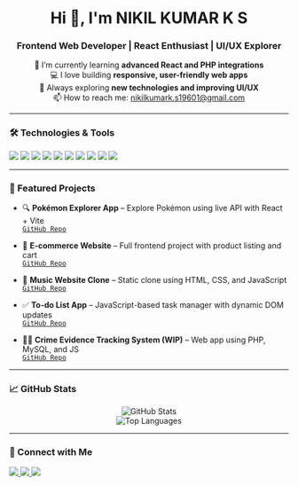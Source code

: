 <!-- GitHub Profile README -->

<h1 align="center">Hi 👋, I'm NIKIL KUMAR K S </h1>
<h3 align="center">Frontend Web Developer | React Enthusiast | UI/UX Explorer</h3>

<p align="center">
  🌱 I’m currently learning <strong>advanced React and PHP integrations</strong><br>
  💻 I love building <strong>responsive, user-friendly web apps</strong><br>
  🚀 Always exploring <strong>new technologies and improving UI/UX</strong><br>
  📫 How to reach me: <a href="mailto:nikilkumark.s19601@gmail.com">nikilkumark.s19601@gmail.com</a>
</p>

---

### 🛠️ Technologies & Tools

<p>
  <img src="https://img.shields.io/badge/HTML5-E34F26?style=flat&logo=html5&logoColor=white" />
  <img src="https://img.shields.io/badge/CSS3-1572B6?style=flat&logo=css3&logoColor=white" />
  <img src="https://img.shields.io/badge/JavaScript-F7DF1E?style=flat&logo=javascript&logoColor=black" />
  <img src="https://img.shields.io/badge/React-61DAFB?style=flat&logo=react&logoColor=black" />
  <img src="https://img.shields.io/badge/Vite-646CFF?style=flat&logo=vite&logoColor=white" />
  <img src="https://img.shields.io/badge/Tailwind_CSS-38B2AC?style=flat&logo=tailwind-css&logoColor=white" />
  <img src="https://img.shields.io/badge/PHP-777BB4?style=flat&logo=php&logoColor=white" />
  <img src="https://img.shields.io/badge/MySQL-4479A1?style=flat&logo=mysql&logoColor=white" />
  <img src="https://img.shields.io/badge/Git-F05032?style=flat&logo=git&logoColor=white" />
  <img src="https://img.shields.io/badge/VSCode-007ACC?style=flat&logo=visual-studio-code&logoColor=white" />
</p>

---

### 📌 Featured Projects

- 🔍 **Pokémon Explorer App** – Explore Pokémon using live API with React + Vite  
  [`GitHub Repo`](https://github.com/nikilkumarks/PokeMon)

- 🛒 **E-commerce Website** – Full frontend project with product listing and cart  
  [`GitHub Repo`](https://github.com/nikilkumarks/E-Commerc)

- 🎵 **Music Website Clone** – Static clone using HTML, CSS, and JavaScript  
  [`GitHub Repo`](https://github.com/nikilkumarks/Heavenly_music)

- ✅ **To-do List App** – JavaScript-based task manager with dynamic DOM updates  
  [`GitHub Repo`](https://github.com/nikilkumarks/Todo_List_)

- 🕵️‍♂️ **Crime Evidence Tracking System (WIP)** – Web app using PHP, MySQL, and JS  
  [`GitHub Repo`](https://github.com/nikilkumarks/NammaSurakshaHackaton)

---

### 📈 GitHub Stats

<p align="center">
  <img src="https://github-readme-stats.vercel.app/api?username=nikilkumarks&show_icons=true&theme=tokyonight" alt="GitHub Stats" />
  <br/>
  <img src="https://github-readme-stats.vercel.app/api/top-langs/?username=nikilkumarks&layout=compact&theme=tokyonight" alt="Top Languages" />
</p>

---

### 🔗 Connect with Me

<p>
  <a href="https://linkedin.com/in/yourprofile" target="_blank">
    <img src="https://img.shields.io/badge/LinkedIn-0077B5?style=flat&logo=linkedin&logoColor=white" />
  </a>
  <a href="mailto:nikilkumark.s19601@gmail.com">
    <img src="https://img.shields.io/badge/Email-D14836?style=flat&logo=gmail&logoColor=white" />
  </a>
  <a href="https://wondrous-lolly-28fa46.netlify.app/" target="_blank">
    <img src="https://img.shields.io/badge/Portfolio-000000?style=flat&logo=about-dot-me&logoColor=white" />
  </a>
</p>
